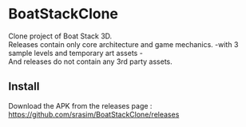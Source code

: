 # BoatStackClone

Clone project of Boat Stack 3D.     
Releases contain only core architecture and game mechanics. -with 3 sample levels and temporary art assets -        
And releases do not contain any 3rd party assets.

## Install

Download the APK from the releases page : https://github.com/srasim/BoatStackClone/releases
